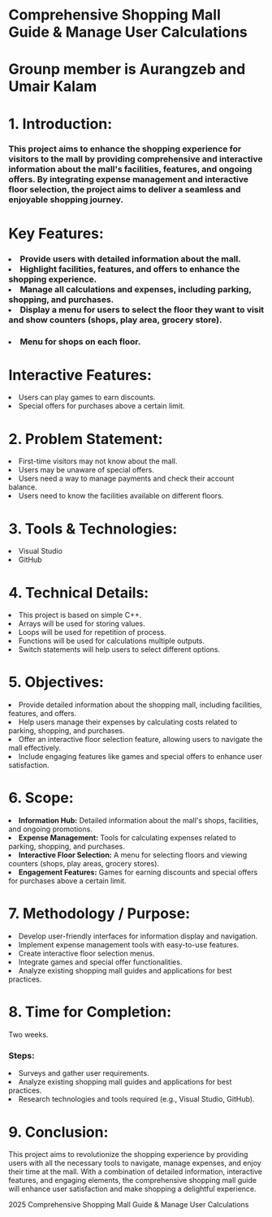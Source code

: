 
 <h1>Comprehensive Shopping Mall Guide & Manage User Calculations</h1>
<h1> Grounp member is   Aurangzeb  and Umair Kalam</h1>
<h1>1. Introduction:</h1>
 <h3>
 <p>This project aims to enhance the shopping experience for visitors to the mall by providing comprehensive and interactive information about the mall's facilities, features, and ongoing offers. By integrating expense management and interactive floor selection, the project aims to deliver a seamless and enjoyable shopping journey. </p>
</h3>
<h1>Key Features:</h1>

<h3>
<li>Provide users with detailed information about the mall.</li>
<li>Highlight facilities, features, and offers to enhance the shopping experience.</li>
<li>Manage all calculations and expenses, including parking, shopping, and purchases.</li>
<li>Display a menu for users to select the floor they want to visit and show counters (shops, play area, grocery store).</li>
</h3>
 <h3><li>Menu for shops on each floor.</li></h3>
<h1>Interactive Features:</h1>
<li>Users can play games to earn discounts.</li>
<li>Special offers for purchases above a certain limit.</li>
<h1>2. Problem Statement:</h1>
<li>First-time visitors may not know about the mall.</li>
<li>Users may be unaware of special offers.</li>
<li>Users need a way to manage payments and check their account balance.</li>
<li>Users need to know the facilities available on different floors.</li>
<h1>3. Tools & Technologies:</h1>
<li>Visual Studio</li>
<li>GitHub</li>
<h1>4. Technical Details:</h1>
<li>This project is based on simple C++.</li>
<li>Arrays will be used for storing values.</li>
<li>Loops will be used for repetition of process.</li>
<li>Functions will be used for calculations multiple outputs.</li>
<li>Switch statements will help users to select different options.</li>
        

<h1>5. Objectives:</h1>
<li>Provide detailed information about the shopping mall, including facilities, features, and offers.</li>
<li>Help users manage their expenses by calculating costs related to parking, shopping, and purchases.</li>
<li>Offer an interactive floor selection feature, allowing users to navigate the mall effectively.</li>
<li>Include engaging features like games and special offers to enhance user satisfaction.</li>


        
<h1>6. Scope:</h1>

<li><strong>Information Hub:</strong> Detailed information about the mall's shops, facilities, and ongoing promotions.</li>
<li><strong>Expense Management:</strong> Tools for calculating expenses related to parking, shopping, and purchases.</li>
<li><strong>Interactive Floor Selection:</strong> A menu for selecting floors and viewing counters (shops, play areas, grocery stores).</li>
<li><strong>Engagement Features:</strong> Games for earning discounts and special offers for purchases above a certain limit.</li>
<h1>7. Methodology / Purpose:</h1>

<li>Develop user-friendly interfaces for information display and navigation.</li>
<li>Implement expense management tools with easy-to-use features.</li>
<li>Create interactive floor selection menus.</li>
<li>Integrate games and special offer functionalities.</li>
<li>Analyze existing shopping mall guides and applications for best practices.</li>


        
<h1>8. Time for Completion:</h1>
<p>Two weeks.</p>
<h3>Steps:</h3>

<li>Surveys and gather user requirements.</li>
<li>Analyze existing shopping mall guides and applications for best practices.</li>
<li>Research technologies and tools required (e.g., Visual Studio, GitHub).</li>


<h1>9. Conclusion:</h1>
<p>This project aims to revolutionize the shopping experience by providing users with all the necessary tools to navigate, manage expenses, and enjoy their time at the mall. With a combination of detailed information, interactive features, and engaging elements, the comprehensive shopping mall guide will enhance user satisfaction and make shopping a delightful experience.</p>


<p> 2025 Comprehensive Shopping Mall Guide & Manage User Calculations</p>

